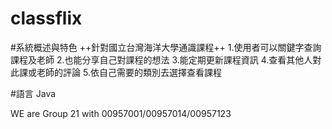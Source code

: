 classflix
===
#系統概述與特色
++針對國立台灣海洋大學通識課程++
1.使用者可以關鍵字查詢課程及老師
2.也能分享自己對課程的想法
3.能定期更新課程資訊
4.查看其他人對此課或老師的評論
5.依自己需要的類別去選擇查看課程

#語言
Java


WE are Group 21 with 00957001/00957014/00957123
